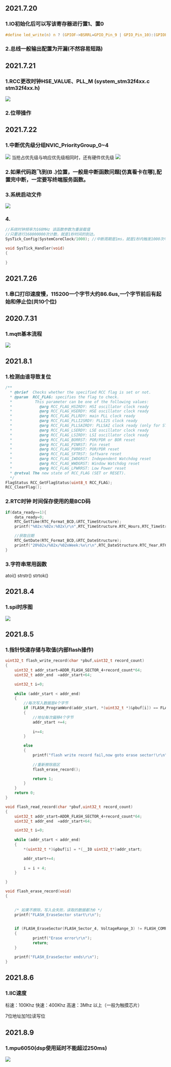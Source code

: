 ## 2021.7.20
### 1.IO初始化后可以写该寄存器进行置1、置0
```c
#define led_write(n) n ? (GPIOF->BSRRL=GPIO_Pin_9 | GPIO_Pin_10):(GPIOF->BSRRH=GPIO_Pin_9 | GPIO_Pin_10)
```
### 2.总线一般输出配置为开漏(不然容易短路)
## 2021.7.21
### 1.RCC更改时钟HSE_VALUE、PLL_M   (system_stm32f4xx.c stm32f4xx.h)
![](.\image\PLL.png)
### 2.位带操作
## 2021.7.22
### 1.中断优先级分组NVIC_PriorityGroup_0~4 
![](.\image\NVIC.png)
当抢占优先级与响应优先级相同时，还有硬件优先级
![](.\image\NVIC1.png)
### 2.如果代码跑飞到(B   .)位置，一般是中断函数问题[仿真看卡在哪],配置完中断，一定要写终端服务函数。
### 3.系统启动文件
![](.\image\startS.png)
### 4.
```c
//系统时钟频率为168MHz 该函数参数为重装载值
//只要进行168000000次计数，就是1秒时间的到达。
SysTick_Config(SystemCoreClock/1000); //中断周期是1ms，就是1秒内触发1000次中断，中断频率为1000Hz

void SysTick_Handler(void)
{
	
}
```
## 2021.7.26
### 1.串口打印速度慢，115200一个字节大约86.6us,一个字节前后有起始和停止位(共10个位)
## 2020.7.31
### 1.mqtt基本流程
![](.\image\mqtt0.png)
## 2021.8.1
### 1.检测由谁导致复位
```c
/**
  * @brief  Checks whether the specified RCC flag is set or not.
  * @param  RCC_FLAG: specifies the flag to check.
  *          This parameter can be one of the following values:
  *            @arg RCC_FLAG_HSIRDY: HSI oscillator clock ready
  *            @arg RCC_FLAG_HSERDY: HSE oscillator clock ready
  *            @arg RCC_FLAG_PLLRDY: main PLL clock ready
  *            @arg RCC_FLAG_PLLI2SRDY: PLLI2S clock ready
  *            @arg RCC_FLAG_PLLSAIRDY: PLLSAI clock ready (only for STM32F42xxx/43xxx/446xx/469xx/479xx devices)
  *            @arg RCC_FLAG_LSERDY: LSE oscillator clock ready
  *            @arg RCC_FLAG_LSIRDY: LSI oscillator clock ready
  *            @arg RCC_FLAG_BORRST: POR/PDR or BOR reset
  *            @arg RCC_FLAG_PINRST: Pin reset
  *            @arg RCC_FLAG_PORRST: POR/PDR reset
  *            @arg RCC_FLAG_SFTRST: Software reset
  *            @arg RCC_FLAG_IWDGRST: Independent Watchdog reset
  *            @arg RCC_FLAG_WWDGRST: Window Watchdog reset
  *            @arg RCC_FLAG_LPWRRST: Low Power reset
  * @retval The new state of RCC_FLAG (SET or RESET).
  */
FlagStatus RCC_GetFlagStatus(uint8_t RCC_FLAG);
RCC_ClearFlag();
```
### 2.RTC时钟 时间保存使用的是BCD码
```c
if(data_ready==1){
	data_ready=0;
	RTC_GetTime(RTC_Format_BCD,&RTC_TimeStructure);
	printf("%02x:%02x:%02x\r\n",RTC_TimeStructure.RTC_Hours,RTC_TimeStructure.RTC_Minutes,RTC_TimeStructure.RTC_Seconds);

	//获取日期
	RTC_GetDate(RTC_Format_BCD,&RTC_DateStructure);
	printf("20%02x/%02x/%02xWeek:%x\r\n",RTC_DateStructure.RTC_Year,RTC_DateStructure.RTC_Month,RTC_DateStructure.RTC_Date,RTC_DateStructure.RTC_WeekDay);
}
```
### 3.字符串常用函数
atoi() strstr() strtok()
## 2021.8.4
### 1.spi时序图
![](.\image\spi.bmp)
## 2021.8.5
### 1.指针快速存储与取值(内部flash操作)
```c
uint32_t flash_write_record(char *pbuf,uint32_t record_count)
{
	uint32_t addr_start=ADDR_FLASH_SECTOR_4+record_count*64;
	uint32_t addr_end  =addr_start+64;

	uint32_t i=0;
	
	while (addr_start < addr_end)
	{
		//每次写入数据是4个字节
		if (FLASH_ProgramWord(addr_start, *(uint32_t *)&pbuf[i]) == FLASH_COMPLETE)
		{
			//地址每次偏移4个字节
			addr_start +=4;
			
			i+=4;
		}

		else
		{ 
			printf("flash write record fail,now goto erase sector!\r\n");
			
			//重新擦除扇区
			flash_erase_record();

			return 1;
		}
	}
	return 0;
}

void flash_read_record(char *pbuf,uint32_t record_count)
{
	uint32_t addr_start=ADDR_FLASH_SECTOR_4+record_count*64;
	uint32_t addr_end  =addr_start+64;

	uint32_t i=0;
	
	while (addr_start < addr_end)
	{
		*(uint32_t *)&pbuf[i] = *(__IO uint32_t*)addr_start;

		addr_start+=4;
		
		i = i + 4;
	}

}

void flash_erase_record(void)
{

	
	/* 如果不擦除，写入会失败，读取的数据都为0 */
	printf("FLASH_EraseSector start\r\n");
	

	if (FLASH_EraseSector(FLASH_Sector_4, VoltageRange_3) != FLASH_COMPLETE)
	{ 
			printf("Erase error\r\n");
			return;
	}

	printf("FLASH_EraseSector ends\r\n");
}
```
## 2021.8.6
### 1.IIC速度
标速：100Khz
快速：400Khz
高速：3Mhz 以上（一般为触摸芯片）

7位地址加1位读写位
## 2021.8.9
### 1.mpu6050(dsp使用延时不能超过250ms)
![](.\image\mpudmp.png)








